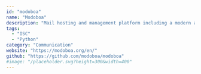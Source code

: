 ```yaml
---
id: "modoboa"
name: "Modoboa"
description: "Mail hosting and management platform including a modern and simplified web user interface."
tags:
  - "ISC"
  - "Python"
category: "Communication"
website: "https://modoboa.org/en/"
github: "https://github.com/modoboa/modoboa"
#image: "/placeholder.svg?height=300&width=400"
---
```


